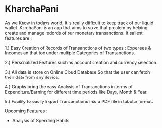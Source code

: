 # KharchaPani

As we Know in todays world, It is really difficult to keep track of our liquid wallet.
KarchaPani is an app that aims to solve that problem by helping create and manage redords of our monetary transanctions.
It salient features are :

1.) Easy Creation of Records of Transanctions of two types : Expenses & Incomes an that too under multiple Categories of Transanctions.

2.) Personalized Features such as account creation and currency selection.

3.) All data is store on Online Cloud Database So that the user can fetch their data from any device.

4.) Graphs bring the easy Analysis of Transanctions in terms of Expenditure/Earning for different time periods like Days, Month & Year.

5.) Facility to easily Export Transanctions into a PDF file in tabular format.
 
Upcoming Features :
- Analysis of Spending Habits
